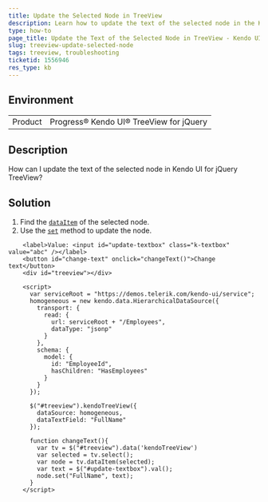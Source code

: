 ```yaml
---
title: Update the Selected Node in TreeView
description: Learn how to update the text of the selected node in the Kendo UI TreeView.
type: how-to
page_title: Update the Text of the Selected Node in TreeView - Kendo UI TreeView for jQuery
slug: treeview-update-selected-node
tags: treeview, troubleshooting
ticketid: 1556946  
res_type: kb
---
```


## Environment

<table>
 <tr>
  <td>Product</td>
  <td>Progress® Kendo UI® TreeView for jQuery</td>
 </tr> 
</table>

## Description

How can I update the text of the selected node in Kendo UI for jQuery TreeView?

## Solution

1. Find the [`dataItem`](/api/javascript/ui/treeview/methods/dataitem) of the selected node.
1. Use the [`set`](/api/javascript/data/model/methods/set) method to update the node.

```dojo
    <label>Value: <input id="update-textbox" class="k-textbox" value="abc" /></label>
    <button id="change-text" onclick="changeText()">Change text</button>
    <div id="treeview"></div>

    <script>
      var serviceRoot = "https://demos.telerik.com/kendo-ui/service";
      homogeneous = new kendo.data.HierarchicalDataSource({
        transport: {
          read: {
            url: serviceRoot + "/Employees",
            dataType: "jsonp"
          }
        },
        schema: {
          model: {
            id: "EmployeeId",
            hasChildren: "HasEmployees"
          }
        }
      });

      $("#treeview").kendoTreeView({
        dataSource: homogeneous,
        dataTextField: "FullName"
      });

      function changeText(){
        var tv = $("#treeview").data('kendoTreeView')
        var selected = tv.select();
        var node = tv.dataItem(selected);
        var text = $("#update-textbox").val();
        node.set("FullName", text);
      }
    </script>
```
